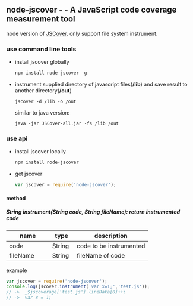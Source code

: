 ## node-jscover - - A JavaScript code coverage measurement tool

node version of [JSCover](https://github.com/tntim96/JSCover).  only support file system instrument.

### use command line tools

* install jscover globally

    ``` javascript
    npm install node-jscover -g
    ```

* instrument supplied directory of javascript files(**/lib**) and save result to another directory(**/out**)

    ```
    jscover -d /lib -o /out
    ```

  similar to java version:

  ```
  java -jar JSCover-all.jar -fs /lib /out
  ```

### use api

* install jscover locally

    ``` javascript
    npm install node-jscover
    ```

* get jscover

    ``` javascript
    var jscover = require('node-jscover');
    ```

#### method

##### String instrument(String code, String fileName): return instrumented code

<table class="table table-bordered table-striped">
    <thead>
    <tr>
        <th style="width: 100px;">name</th>
        <th style="width: 50px;">type</th>
        <th>description</th>
    </tr>
    </thead>
    <tbody>
    <tr>
        <td>code</td>
        <td>String</td>
        <td>code to be instrumented</td>
    </tr>
    <tr>
            <td>fileName</td>
            <td>String</td>
            <td>fileName of code</td>
        </tr>
    </tbody>
</table>

example

``` javascript
var jscover = require('node-jscover');
console.log(jscover.instrument('var x=1;','test.js'));
// ->  _$jscoverage['test.js'].lineData[0]++;
// ->  var x = 1;
```

